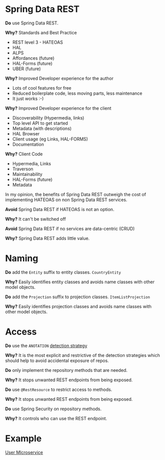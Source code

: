 # Spring Data REST

__Do__ use Spring Data REST.

__Why?__ Standards and Best Practice

* REST level 3 - HATEOAS
* HAL 
* ALPS
* Affordances (future)
* HAL-Forms (future)
* UBER (future)

__Why?__ Improved Developer experience for the author

* Lots of cool features for free
* Reduced boilerplate code, less moving parts, less maintenance
* It just works :-)

__Why?__ Improved Developer experience for the client

* Discoverability (Hypermedia, links)
* Top level API to get started
* Metadata (with descriptions)
* HAL Browser
* Client usage (eg Links, HAL-FORMS)
* Documentation

__Why?__ Client Code

* Hypermedia, Links
* Traverson
* Maintainability
* HAL-Forms (future)
* Metadata

In my opinion, the benefits of Spring Data REST outweigh the cost of implementing 
HATEOAS on non Spring Data REST services.


__Avoid__ Spring Data REST if HATEOAS is not an option.

__Why?__ It can't be switched off


__Avoid__ Spring Data REST if no services are data-centric (CRUD)

__Why?__ Spring Data REST adds little value.


# Naming

__Do__ add the `Entity` suffix to entity classes. `CountryEntity`

__Why?__ Easily identifies entity classes and avoids name classes with other model objects.

__Do__ add the `Projection` suffix to projection classes. `ItemListProjection`

__Why?__ Easily identifies projection classes and avoids name classes with other model objects.


# Access

__Do__ use the `ANOTATION` [detection strategy](https://docs.spring.io/spring-data/rest/docs/current/reference/html/#getting-started.setting-repository-detection-strategy)

__Why?__ It is the most explicit and restrictive of the detection strategies which should help to avoid accidental exposure of repos.

__Do__ only implement the repository methods that are needed.

__Why?__ It stops unwanted REST endpoints from being exposed.

__Do__ use `@RestResource` to restrict access to methods.

__Why?__ It stops unwanted REST endpoints from being exposed.

__Do__ use Spring Security on repository methods.

__Why?__ It controls who can use the REST endpoint.

# Example

[User MIcroservice](https://github.com/marklishman/user-microservice)
